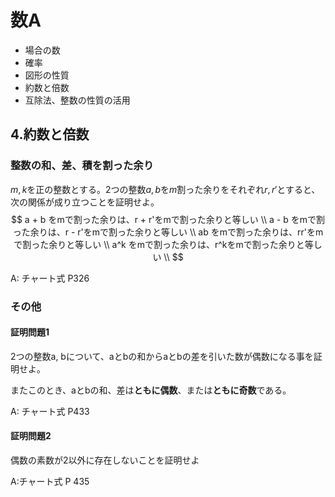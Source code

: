 # 数A

- 場合の数
- 確率
- 図形の性質
- 約数と倍数
- 互除法、整数の性質の活用



## 4.約数と倍数

### 整数の和、差、積を割った余り

$m, k$を正の整数とする。2つの整数$a, b$を$m$割った余りをそれぞれ$r, r'$とすると、次の関係が成り立つことを証明せよ。
$$
a + b をmで割った余りは、r + r'をmで割った余りと等しい \\
a - b をmで割った余りは、r - r'をmで割った余りと等しい \\
ab をmで割った余りは、rr'をmで割った余りと等しい \\
a^k をmで割った余りは、r^kをmで割った余りと等しい \\
$$


A: チャート式 P326



### その他

#### 証明問題1

2つの整数a, bについて、aとbの和からaとbの差を引いた数が偶数になる事を証明せよ。

またこのとき、aとbの和、差は**ともに偶数**、または**ともに奇数**である。



A: チャート式 P433



#### 証明問題2

偶数の素数が2以外に存在しないことを証明せよ



A:チャート式 P 435

